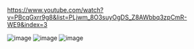 https://www.youtube.com/watch?v=PBcqGxrr9g8&list=PLjwm_8O3suyOgDS_Z8AWbbq3zpCmR-WE9&index=3

![image](https://github.com/maainul/100JavascriptProjects/assets/37740006/e4c0e1a8-cdd7-4388-beaa-66ee5a556290)
![image](https://github.com/maainul/100JavascriptProjects/assets/37740006/51e716d7-1d68-4d2b-bedf-b4f4a0d129b0)
![image](https://github.com/maainul/100JavascriptProjects/assets/37740006/270a1a7a-f80b-4b64-b353-f32f15667271)